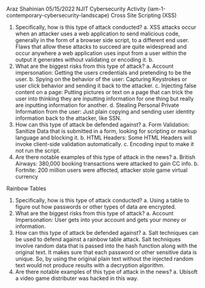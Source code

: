Araz Shahinian
05/15/2022
NJIT Cybersecurity
Activity (iam-1-contemporary-cybersecurity-landscape)
Cross Site Scripting (XSS)
1.	Specifically, how is this type of attack conducted?
a.	XSS attacks occur when an attacker uses a web application to send malicious code, generally in the form of a browser side script, to a different end user.  Flaws that allow these attacks to succeed are quite widespread and occur anywhere a web application uses input from a user within the output it generates without validating or encoding it.
b.	
2.	What are the biggest risks from this type of attack?
a.	Account impersonation: Getting the users credentials and pretending to be the user.
b.	Spying on the behavior of the user: Capturing Keystrokes or user click behavior and sending it back to the attacker.
c.	Injecting false content on a page:  Putting pictures or text on a page that can trick the user into thinking they are inputting information for one thing but really are inputting information for another.
d.	Stealing Personal Private Information from the user:  Just plain copying and sending user identity information back to the attacker, like SSN.
3.	How can this type of attack be defended against?
a.	Form Validation: Sanitize Data that is submitted in a form, looking for scripting or markup language and blocking it.
b.	HTML Headers:  Some HTML Headers will invoke client-side validation automatically.
c.	Encoding input to make it not run the script.
4.	Are there notable examples of this type of attack in the news?
a.	British Airways: 380,000 booking transactions were attacked to gain CC info.
b.	Fortnite: 200 million users were affected, attacker stole game virtual currency

Rainbow Tables
1.	Specifically, how is this type of attack conducted?
a.	Using a table to figure out how passwords or other types of data are encrypted.
2.	What are the biggest risks from this type of attack?
a.	Account Impersonation:  User gets into your account and gets your money or information.
3.	How can this type of attack be defended against?
a.	Salt techniques can be used to defend against a rainbow table attack.  Salt techniques involve random data that is passed into the hash function along with the original text.  It makes sure that each password or other sensitive data is unique.   So, by using the original plain text without the injected random text would not produce results with a decryption algorithm.
4.	Are there notable examples of this type of attack in the news?
a.	Ubisoft a video game distributer was hacked in this way. 

